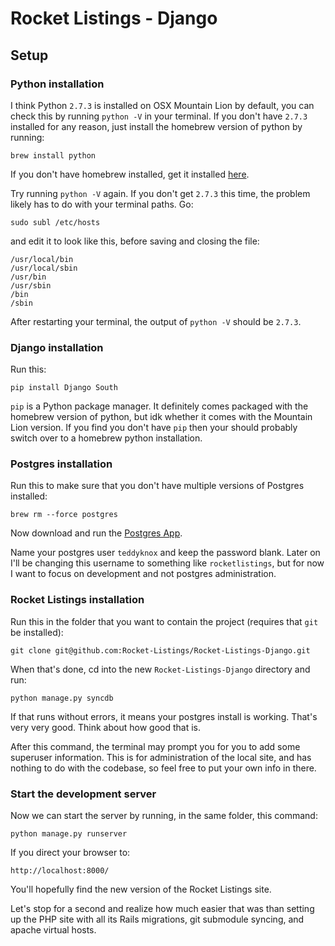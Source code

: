 # Rocket Listings - Django

## Setup

### Python installation

I think Python `2.7.3` is installed on OSX Mountain Lion by default, you can check this by running `python -V` in your terminal. If you don't have `2.7.3` installed for any reason, just install the homebrew version of python by running:

	brew install python 

If you don't have homebrew installed, get it installed [here](http://mxcl.github.com/homebrew/). 

Try running `python -V` again. If you don't get `2.7.3` this time, the problem likely has to do with your terminal paths. Go:

	sudo subl /etc/hosts

and edit it to look like this, before saving and closing the file:

	/usr/local/bin
	/usr/local/sbin
	/usr/bin
	/usr/sbin
	/bin
	/sbin

After restarting your terminal, the output of `python -V` should be `2.7.3`.

### Django installation

Run this:

	pip install Django South

`pip` is a Python package manager. It definitely comes packaged with the homebrew version of python, but idk whether it comes with the Mountain Lion version. If you find you don't have `pip` then your should probably switch over to a homebrew python installation.

### Postgres installation

Run this to make sure that you don't have multiple versions of Postgres installed:

	brew rm --force postgres

Now download and run the [Postgres App](http://postgresapp.com/).

Name your postgres user `teddyknox` and keep the password blank. Later on I'll be changing this username to something like `rocketlistings`, but for now I want to focus on development and not postgres administration. 

### Rocket Listings installation
Run this in the folder that you want to contain the project (requires that `git` be installed):

	git clone git@github.com:Rocket-Listings/Rocket-Listings-Django.git

When that's done, cd into the new `Rocket-Listings-Django` directory and run:

	python manage.py syncdb

If that runs without errors, it means your postgres install is working. That's very very good. Think about how good that is. 

After this command, the terminal may prompt you for you to add some superuser information. This is for administration of the local site, and has nothing to do with the codebase, so feel free to put your own info in there. 

### Start the development server

Now we can start the server by running, in the same folder, this command:

	python manage.py runserver

If you direct your browser to:

	http://localhost:8000/

You'll hopefully find the new version of the Rocket Listings site.

Let's stop for a second and realize how much easier that was than setting up the PHP site with all its Rails migrations, git submodule syncing, and apache virtual hosts.